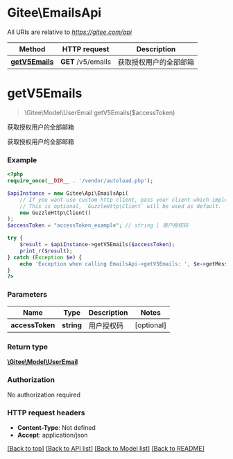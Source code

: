 # Gitee\EmailsApi

All URIs are relative to *https://gitee.com/api*

Method | HTTP request | Description
------------- | ------------- | -------------
[**getV5Emails**](EmailsApi.md#getV5Emails) | **GET** /v5/emails | 获取授权用户的全部邮箱


# **getV5Emails**
> \Gitee\Model\UserEmail getV5Emails($accessToken)

获取授权用户的全部邮箱

获取授权用户的全部邮箱

### Example
```php
<?php
require_once(__DIR__ . '/vendor/autoload.php');

$apiInstance = new Gitee\Api\EmailsApi(
    // If you want use custom http client, pass your client which implements `GuzzleHttp\ClientInterface`.
    // This is optional, `GuzzleHttp\Client` will be used as default.
    new GuzzleHttp\Client()
);
$accessToken = "accessToken_example"; // string | 用户授权码

try {
    $result = $apiInstance->getV5Emails($accessToken);
    print_r($result);
} catch (Exception $e) {
    echo 'Exception when calling EmailsApi->getV5Emails: ', $e->getMessage(), PHP_EOL;
}
?>
```

### Parameters

Name | Type | Description  | Notes
------------- | ------------- | ------------- | -------------
 **accessToken** | **string**| 用户授权码 | [optional]

### Return type

[**\Gitee\Model\UserEmail**](../Model/UserEmail.md)

### Authorization

No authorization required

### HTTP request headers

 - **Content-Type**: Not defined
 - **Accept**: application/json

[[Back to top]](#) [[Back to API list]](../../README.md#documentation-for-api-endpoints) [[Back to Model list]](../../README.md#documentation-for-models) [[Back to README]](../../README.md)

